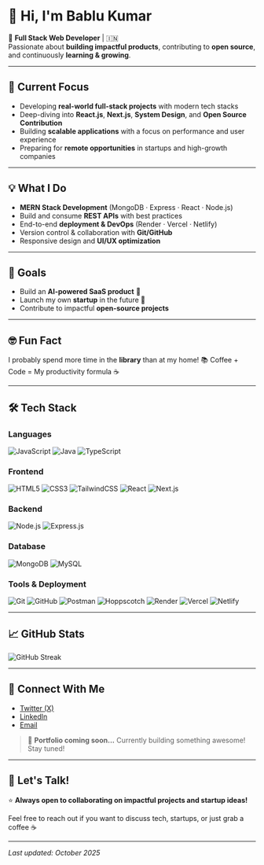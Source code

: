 # 👋 Hi, I'm Bablu Kumar

🚀 **Full Stack Web Developer** | 🇮🇳  
Passionate about **building impactful products**, contributing to **open source**, and continuously **learning & growing**.

---

## 🔭 Current Focus

- Developing **real-world full-stack projects** with modern tech stacks
- Deep-diving into **React.js**, **Next.js**, **System Design**, and **Open Source Contribution**
- Building **scalable applications** with a focus on performance and user experience
- Preparing for **remote opportunities** in startups and high-growth companies

---

## 💡 What I Do

- **MERN Stack Development** (MongoDB · Express · React · Node.js)
- Build and consume **REST APIs** with best practices
- End-to-end **deployment & DevOps** (Render · Vercel · Netlify)
- Version control & collaboration with **Git/GitHub**
- Responsive design and **UI/UX optimization**

---

## 🎯 Goals

- Build an **AI-powered SaaS product** 🤖
- Launch my own **startup** in the future 🚀
- Contribute to impactful **open-source projects**

---

## 🤓 Fun Fact

I probably spend more time in the **library** than at my home! 📚 Coffee + Code = My productivity formula ☕

---

## 🛠️ Tech Stack

### Languages
![JavaScript](https://img.shields.io/badge/JavaScript-F7DF1E?style=for-the-badge&logo=javascript&logoColor=black)
![Java](https://img.shields.io/badge/Java-ED8B00?style=for-the-badge&logo=java&logoColor=white)
![TypeScript](https://img.shields.io/badge/TypeScript-3178C6?style=for-the-badge&logo=typescript&logoColor=white)

### Frontend
![HTML5](https://img.shields.io/badge/HTML5-E34F26?style=for-the-badge&logo=html5&logoColor=white)
![CSS3](https://img.shields.io/badge/CSS3-1572B6?style=for-the-badge&logo=css3&logoColor=white)
![TailwindCSS](https://img.shields.io/badge/Tailwind_CSS-06B6D4?style=for-the-badge&logo=tailwind-css&logoColor=white)
![React](https://img.shields.io/badge/React-61DAFB?style=for-the-badge&logo=react&logoColor=black)
![Next.js](https://img.shields.io/badge/Next.js-000000?style=for-the-badge&logo=next.js&logoColor=white)

### Backend
![Node.js](https://img.shields.io/badge/Node.js-339933?style=for-the-badge&logo=node.js&logoColor=white)
![Express.js](https://img.shields.io/badge/Express.js-000000?style=for-the-badge&logo=express&logoColor=white)

### Database
![MongoDB](https://img.shields.io/badge/MongoDB-47A248?style=for-the-badge&logo=mongodb&logoColor=white)
![MySQL](https://img.shields.io/badge/MySQL-4479A1?style=for-the-badge&logo=mysql&logoColor=white)

### Tools & Deployment
![Git](https://img.shields.io/badge/Git-F05032?style=for-the-badge&logo=git&logoColor=white)
![GitHub](https://img.shields.io/badge/GitHub-181717?style=for-the-badge&logo=github&logoColor=white)
![Postman](https://img.shields.io/badge/Postman-FF6C37?style=for-the-badge&logo=postman&logoColor=white)
![Hoppscotch](https://img.shields.io/badge/Hoppscotch-FF3F3F?style=for-the-badge&logo=hoppscotch&logoColor=white)
![Render](https://img.shields.io/badge/Render-6E40FF?style=for-the-badge&logo=render&logoColor=white)
![Vercel](https://img.shields.io/badge/Vercel-000000?style=for-the-badge&logo=vercel&logoColor=white)
![Netlify](https://img.shields.io/badge/Netlify-00C7B7?style=for-the-badge&logo=netlify&logoColor=white)

---

## 📈 GitHub Stats

![GitHub Streak](https://github-readme-streak-stats.herokuapp.com/?user=bablukup&theme=dark)

---

## 🔗 Connect With Me

- [Twitter (X)](https://x.com/Bablukup)
- [LinkedIn](https://www.linkedin.com/in/bablukup/)
- [Email](bk596572@gmail.com)
> 🚀 **Portfolio coming soon...** Currently building something awesome! Stay tuned!

---

## 💬 Let's Talk!

⭐️ **Always open to collaborating on impactful projects and startup ideas!**

Feel free to reach out if you want to discuss tech, startups, or just grab a coffee ☕

---

*Last updated: October 2025*

